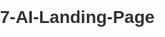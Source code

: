 # 7-AI-Landing-Page
<!DOCTYPE html>
<html lang="en">
<head>
    <meta charset="UTF-8">
    <meta name="viewport" content="width=device-width, initial-scale=1.0">
    <title>7-AI | Smarter Portfolio Management</title>
    <style>
        body {
            font-family: Arial, sans-serif;
            margin: 0;
            padding: 0;
            color: #333;
        }

        header {
            background: #1e1e2d;
            color: white;
            padding: 20px 50px;
            display: flex;
            justify-content: space-between;
            align-items: center;
        }

        header h1 {
            font-size: 24px;
            margin: 0;
        }

        header nav a {
            color: white;
            text-decoration: none;
            margin: 0 15px;
            font-size: 16px;
        }

        header nav a:hover {
            text-decoration: underline;
        }

        .hero {
            background: linear-gradient(to right, #6a11cb, #2575fc);
            color: white;
            text-align: center;
            padding: 100px 20px;
        }

        .hero h2 {
            font-size: 48px;
            margin: 0 0 20px;
        }

        .hero p {
            font-size: 20px;
            margin: 0 0 30px;
        }

        .hero button {
            background: white;
            color: #2575fc;
            border: none;
            padding: 15px 30px;
            font-size: 16px;
            border-radius: 5px;
            cursor: pointer;
        }

        .hero button:hover {
            background: #ddd;
        }

        .features {
            display: flex;
            justify-content: center;
            padding: 50px 20px;
            background: #f9f9f9;
        }

        .feature {
            margin: 0 20px;
            text-align: center;
            max-width: 300px;
        }

        .feature img {
            width: 80px;
            margin-bottom: 20px;
        }

        .feature h3 {
            font-size: 20px;
            margin: 10px 0;
        }

        .testimonials {
            padding: 50px 20px;
            text-align: center;
        }

        .testimonials h2 {
            margin-bottom: 30px;
            font-size: 32px;
        }

        .testimonial {
            max-width: 500px;
            margin: 0 auto 20px;
            font-style: italic;
        }

        .cta {
            background: #1e1e2d;
            color: white;
            text-align: center;
            padding: 50px 20px;
        }

        .cta h2 {
            margin-bottom: 20px;
            font-size: 32px;
        }

        .cta button {
            background: #2575fc;
            color: white;
            border: none;
            padding: 15px 30px;
            font-size: 16px;
            border-radius: 5px;
            cursor: pointer;
        }

        .cta button:hover {
            background: #6a11cb;
        }

        footer {
            background: #333;
            color: white;
            text-align: center;
            padding: 20px 0;
        }

        footer p {
            margin: 0;
            font-size: 14px;
        }
    </style>
</head>
<body>
    <header>
        <h1>7-AI</h1>
        <nav>
            <a href="#features">Features</a>
            <a href="#testimonials">Testimonials</a>
            <a href="#contact">Contact</a>
        </nav>
    </header>

    <section class="hero">
        <h2>Smarter Portfolio Management</h2>
        <p>Revolutionize how you manage portfolios with advanced analytics and AI-driven insights.</p>
        <button>Get Started</button>
    </section>

    <section id="features" class="features">
        <div class="feature">
            <img src="https://via.placeholder.com/80" alt="Feature Icon">
            <h3>AI-Driven Insights</h3>
            <p>Leverage machine learning to make smarter investment decisions.</p>
        </div>
        <div class="feature">
            <img src="https://via.placeholder.com/80" alt="Feature Icon">
            <h3>Scenario Analysis</h3>
            <p>Run multiple scenarios to stress-test your strategies.</p>
        </div>
        <div class="feature">
            <img src="https://via.placeholder.com/80" alt="Feature Icon">
            <h3>Collaboration Tools</h3>
            <p>Seamlessly collaborate with your team in real-time.</p>
        </div>
    </section>

    <section id="testimonials" class="testimonials">
        <h2>What Our Users Say</h2>
        <div class="testimonial">
            <p>"7-AI has completely transformed the way we manage portfolios. The insights are unparalleled."</p>
            <p>- Jane Doe, Portfolio Manager</p>
        </div>
        <div class="testimonial">
            <p>"I love how intuitive and powerful the platform is. It's a game-changer for our team."</p>
            <p>- John Smith, CFO</p>
        </div>
    </section>

    <section id="contact" class="cta">
        <h2>Ready to Transform Your Portfolio Management?</h2>
        <button>Contact Us</button>
    </section>

    <footer>
        <p>&copy; 2024 7-AI. All rights reserved.</p>
    </footer>
</body>
</html>
